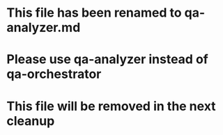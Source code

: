 # This file has been renamed to qa-analyzer.md
# Please use qa-analyzer instead of qa-orchestrator
# This file will be removed in the next cleanup
